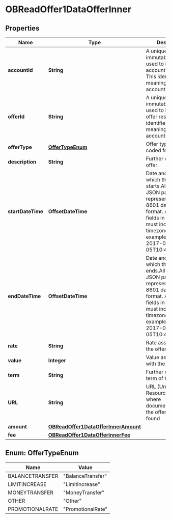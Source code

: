 

# OBReadOffer1DataOfferInner


## Properties

| Name | Type | Description | Notes |
|------------ | ------------- | ------------- | -------------|
|**accountId** | **String** | A unique and immutable identifier used to identify the account resource. This identifier has no meaning to the account owner. |  |
|**offerId** | **String** | A unique and immutable identifier used to identify the offer resource. This identifier has no meaning to the account owner. |  [optional] |
|**offerType** | [**OfferTypeEnum**](#OfferTypeEnum) | Offer type, in a coded form. |  [optional] |
|**description** | **String** | Further details of the offer. |  [optional] |
|**startDateTime** | **OffsetDateTime** | Date and time at which the offer starts.All dates in the JSON payloads are represented in ISO 8601 date-time format.  All date-time fields in responses must include the timezone. An example is below: 2017-04-05T10:43:07+00:00 |  [optional] |
|**endDateTime** | **OffsetDateTime** | Date and time at which the offer ends.All dates in the JSON payloads are represented in ISO 8601 date-time format.  All date-time fields in responses must include the timezone. An example is below: 2017-04-05T10:43:07+00:00 |  [optional] |
|**rate** | **String** | Rate associated with the offer type. |  [optional] |
|**value** | **Integer** | Value associated with the offer type. |  [optional] |
|**term** | **String** | Further details of the term of the offer. |  [optional] |
|**URL** | **String** | URL (Uniform Resource Locator) where documentation on the offer can be found |  [optional] |
|**amount** | [**OBReadOffer1DataOfferInnerAmount**](OBReadOffer1DataOfferInnerAmount.md) |  |  [optional] |
|**fee** | [**OBReadOffer1DataOfferInnerFee**](OBReadOffer1DataOfferInnerFee.md) |  |  [optional] |



## Enum: OfferTypeEnum

| Name | Value |
|---- | -----|
| BALANCETRANSFER | &quot;BalanceTransfer&quot; |
| LIMITINCREASE | &quot;LimitIncrease&quot; |
| MONEYTRANSFER | &quot;MoneyTransfer&quot; |
| OTHER | &quot;Other&quot; |
| PROMOTIONALRATE | &quot;PromotionalRate&quot; |




